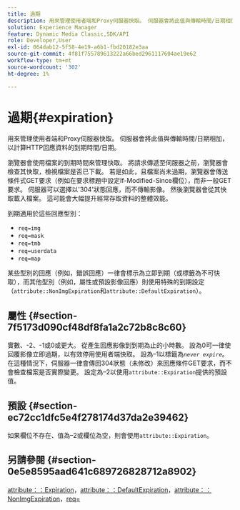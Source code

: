```yaml
---
title: 過期
description: 用來管理使用者端和Proxy伺服器快取。 伺服器會將此值與傳輸時間/日期相加，以計算HTTP回應資料的到期時間/日期。
solution: Experience Manager
feature: Dynamic Media Classic,SDK/API
role: Developer,User
exl-id: 064dab12-5f58-4e19-a6b1-fbd20182e3aa
source-git-commit: 4f81f755789613222a66bed2961117604ae19e62
workflow-type: tm+mt
source-wordcount: '302'
ht-degree: 1%

---
```


# 過期{#expiration}

用來管理使用者端和Proxy伺服器快取。 伺服器會將此值與傳輸時間/日期相加，以計算HTTP回應資料的到期時間/日期。

瀏覽器會使用檔案的到期時間來管理快取。 將請求傳遞至伺服器之前，瀏覽器會檢查其快取，檢視檔案是否已下載。 若是如此，且檔案尚未過期，瀏覽器會傳送條件式GET要求（例如在要求標題中設定If-Modified-Since欄位），而非一般GET要求。 伺服器可以選擇以&#39;304&#39;狀態回應，而不傳輸影像。 然後瀏覽器會從其快取載入檔案。 這可能會大幅提升經常存取資料的整體效能。

到期適用於這些回應型別：

* `req=img`
* `req=mask`
* `req=tmb`
* `req=userdata`
* `req=map`

某些型別的回應（例如，錯誤回應）一律會標示為立即到期（或標籤為不可快取），而其他型別（例如，屬性或預設影像回應）則使用特殊的到期設定（`attribute::NonImgExpiration`和`attribute::DefaultExpiration`）。

## 屬性 {#section-7f5173d090cf48df8fa1a2c72b8c8c60}

實數、-2、-1或0或更大。 從產生回應影像到到期為止的小時數。 設為0可一律使回覆影像立即過期，以有效停用使用者端快取。 設為–1以標籤為&#x200B;*`never expire`*。 在這種情況下，伺服器一律會傳回304狀態（未修改）來回應條件GET要求，而不會檢查檔案是否實際變更。 設定為–2以使用`attribute::Expiration`提供的預設值。

## 預設 {#section-ec72cc1dfc5e4f278174d37da2e39462}

如果欄位不存在、值為–2或欄位為空，則會使用`attribute::Expiration`。

## 另請參閱 {#section-0e5e8595aad641c689726828712a8902}

[attribute：：Expiration](../../../../../../is-api/image-catalog/image-serving-api-ref/c-image-catalog-reference/c-attributes-reference/r-expiration.md#reference-a0bf4686425d4e00b8014c4950fb62b7)，[attribute：：DefaultExpiration](../../../../../../is-api/image-catalog/image-serving-api-ref/c-image-catalog-reference/c-attributes-reference/r-defaultexpiration.md#reference-0526166fab654fceb243b75d1ea4f0cf)，[attribute：：NonImgExpiration](../../../../../../is-api/image-catalog/image-serving-api-ref/c-image-catalog-reference/c-attributes-reference/r-nonimgexpiration.md#reference-a8066cd0d24b4ea98100ade4821f1f9d)，[req=](../../../../../../is-api/http-ref/image-serving-api-ref/c-http-protocol-reference/c-command-reference/r-req/r-req.md#reference-907cdb4a97034db7ad94695f25552e76)
